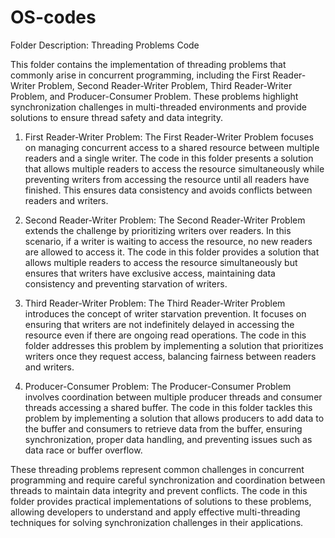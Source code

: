 # OS-codes

Folder Description: Threading Problems Code

This folder contains the implementation of threading problems that commonly arise in concurrent programming, including the First Reader-Writer Problem, Second Reader-Writer Problem, Third Reader-Writer Problem, and Producer-Consumer Problem. These problems highlight synchronization challenges in multi-threaded environments and provide solutions to ensure thread safety and data integrity.

1. First Reader-Writer Problem:
The First Reader-Writer Problem focuses on managing concurrent access to a shared resource between multiple readers and a single writer. The code in this folder presents a solution that allows multiple readers to access the resource simultaneously while preventing writers from accessing the resource until all readers have finished. This ensures data consistency and avoids conflicts between readers and writers.

2. Second Reader-Writer Problem:
The Second Reader-Writer Problem extends the challenge by prioritizing writers over readers. In this scenario, if a writer is waiting to access the resource, no new readers are allowed to access it. The code in this folder provides a solution that allows multiple readers to access the resource simultaneously but ensures that writers have exclusive access, maintaining data consistency and preventing starvation of writers.

3. Third Reader-Writer Problem:
The Third Reader-Writer Problem introduces the concept of writer starvation prevention. It focuses on ensuring that writers are not indefinitely delayed in accessing the resource even if there are ongoing read operations. The code in this folder addresses this problem by implementing a solution that prioritizes writers once they request access, balancing fairness between readers and writers.

4. Producer-Consumer Problem:
The Producer-Consumer Problem involves coordination between multiple producer threads and consumer threads accessing a shared buffer. The code in this folder tackles this problem by implementing a solution that allows producers to add data to the buffer and consumers to retrieve data from the buffer, ensuring synchronization, proper data handling, and preventing issues such as data race or buffer overflow.

These threading problems represent common challenges in concurrent programming and require careful synchronization and coordination between threads to maintain data integrity and prevent conflicts. The code in this folder provides practical implementations of solutions to these problems, allowing developers to understand and apply effective multi-threading techniques for solving synchronization challenges in their applications.
